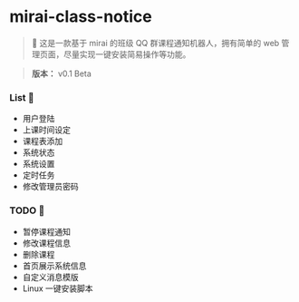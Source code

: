 # mirai-class-notice

> 🥳 这是一款基于 mirai 的班级 QQ 群课程通知机器人，拥有简单的 web 管理页面，尽量实现一键安装简易操作等功能。

> **版本：** v0.1 Beta

### List 🦁

- 用户登陆
- 上课时间设定
- 课程表添加
- 系统状态
- 系统设置
- 定时任务
- 修改管理员密码

### TODO 🦑

- 暂停课程通知
- 修改课程信息
- 删除课程
- 首页展示系统信息
- 自定义消息模版
- Linux 一键安装脚本
